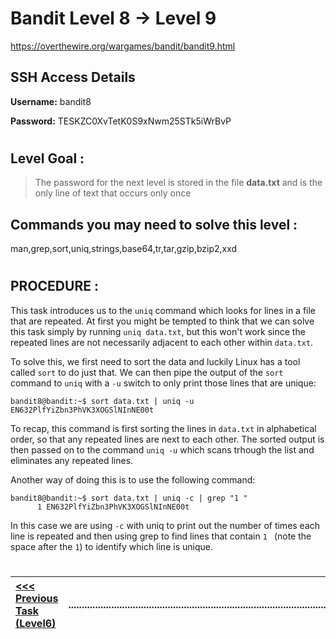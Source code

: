 # Bandit Level 8 -> Level 9 #

https://overthewire.org/wargames/bandit/bandit9.html

## SSH Access Details ##
**Username:**  bandit8

**Password:**  TESKZC0XvTetK0S9xNwm25STk5iWrBvP
#

## Level Goal : ##
>The password for the next level is stored in the file **data.txt** and is the only line of text that occurs only once


## Commands you may need to solve this level : ##
man,grep,sort,uniq,strings,base64,tr,tar,gzip,bzip2,xxd
#  
## PROCEDURE : ##

This task introduces us to the `uniq` command which looks for lines in a file that are repeated.  At first you might be tempted to think that we can solve this task simply by running `uniq data.txt`, but this won't work since the repeated lines are not necessarily adjacent to each other within `data.txt`.

To solve this, we first need to sort the data and luckily Linux has a tool called `sort` to do just that.  We can then pipe the output of the `sort` command to `uniq` with a `-u` switch to only print those lines that are unique:

```console
bandit8@bandit:~$ sort data.txt | uniq -u
EN632PlfYiZbn3PhVK3XOGSlNInNE00t
```

To recap, this command is first sorting the lines in `data.txt` in alphabetical order, so that any repeated lines are next to each other.  The sorted output is then passed on to the command `uniq -u` which scans trhough the list and eliminates any repeated lines.

Another way of doing this is to use the following command:
```console
bandit8@bandit:~$ sort data.txt | uniq -c | grep "1 "
      1 EN632PlfYiZbn3PhVK3XOGSlNInNE00t
```

In this case we are using `-c` with uniq to print out the number of times each line is repeated and then using grep to find lines that contain `1 ` (note the space after the `1`) to identify which line is unique.



#
[<<< Previous Task (Level6) ](Level6%20->%20Level7.md)|......................................................................................................| [Next Task (Level8) >>>](Level8%20->%20Level9.md)|
:-|--|-:
